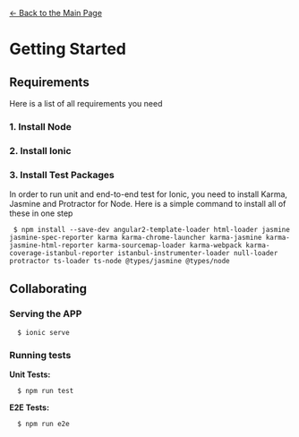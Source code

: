 <a href="/../../"> &larr; Back to the Main Page</a>
# Getting Started
## Requirements
Here is a list of all requirements you need 
### 1. Install Node
 
### 2. Install Ionic
 
### 3. Install Test Packages
 In order to run unit and end-to-end test for Ionic, you need to install Karma, Jasmine and Protractor for Node. Here is a simple command to install all of these in one step
 ```shel
  $ npm install --save-dev angular2-template-loader html-loader jasmine jasmine-spec-reporter karma karma-chrome-launcher karma-jasmine karma-jasmine-html-reporter karma-sourcemap-loader karma-webpack karma-coverage-istanbul-reporter istanbul-instrumenter-loader null-loader protractor ts-loader ts-node @types/jasmine @types/node

 ```
## Collaborating
### Serving the APP
```shell
  $ ionic serve
```
### Running tests
**Unit Tests:**
```shell
  $ npm run test
```


**E2E Tests:**
```shell
  $ npm run e2e
```

